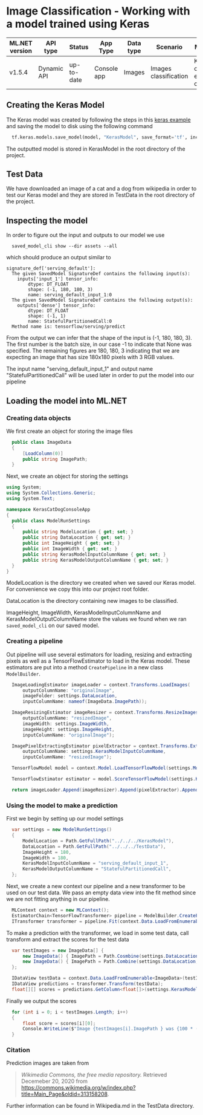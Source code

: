 # Image Classification - Working with a model trained using Keras

| ML.NET version | API type          | Status                        | App Type    | Data type | Scenario            | ML Task                   | Algorithms                  |
|----------------|-------------------|-------------------------------|-------------|-----------|---------------------|---------------------------|-----------------------------|
| v1.5.4           | Dynamic API | up-to-date | Console app | Images | Images classification | Keras cat/dog example classifier  | DeepLearning model |


## Creating the Keras Model
The Keras model was created by following the steps in this [keras example](https://keras.io/examples/vision/image_classification_from_scratch/) and saving the model to disk using the following command

```Python
  tf.keras.models.save_model(model, "KerasModel", save_format='tf', include_optimizer=False)
```

The outputted model is stored in KerasModel in the root directory of the project.

## Test Data
We have downloaded an image of a cat and a dog from wikipedia in order to test our Keras model and they are stored in TestData in the root directory of the project.

## Inspecting the model

In order to figure out the input and outputs to our model we use

```
  saved_model_cli show --dir assets --all
```
which should produce an output similar to 

```
signature_def['serving_default']:
  The given SavedModel SignatureDef contains the following input(s):
    inputs['input_1'] tensor_info:
        dtype: DT_FLOAT
        shape: (-1, 180, 180, 3)
        name: serving_default_input_1:0
  The given SavedModel SignatureDef contains the following output(s):
    outputs['dense'] tensor_info:
        dtype: DT_FLOAT
        shape: (-1, 1)
        name: StatefulPartitionedCall:0
  Method name is: tensorflow/serving/predict
```

From the output we can infer that the shape of the input is (-1, 180, 180, 3). The first number is the batch size, in our case -1 to indicate that
None was specified. The remaining figures are 180, 180, 3 indicating that we are expecting an image that has size 180x180 pixels with 3 RGB values.

The input name "serving_default_input_1" and output name "StatefulPartitionedCall" will be used later in order to put the model into our pipeline

## Loading the model into ML.NET

### Creating data objects

We first create an object for storing the image files 

```csharp
  public class ImageData
  {
      [LoadColumn(0)]
      public string ImagePath;
  }
```

Next, we create an object for storing the settings 
```csharp
using System;
using System.Collections.Generic;
using System.Text;

namespace KerasCatDogConsoleApp
{
  public class ModelRunSettings
  {
      public string ModelLocation { get; set; }
      public string DataLocation { get; set; }
      public int ImageHeight { get; set; }
      public int ImageWidth { get; set; }
      public string KerasModelInputColumnName { get; set; }
      public string KerasModelOutputColumnName { get; set; }
  }
}
```

ModelLocation is the directory we created when we saved our Keras model. For convenience we copy this into our project root folder.

DataLocation is the directory containing new images to be classified.

ImageHeight, ImageWidth, KerasModelInputColumnName and KerasModelOutputColumnName store the values we found when we ran `saved_model_cli` on our saved model.

### Creating a pipeline
Out pipeline will use several estimators for loading, resizing and extracting pixels as well as a TensorFlowEstimator to load in the Keras
model. These estimators are put into a method `CreatePipeline` in a new class `ModelBuilder`.

```csharp
  ImageLoadingEstimator imageLoader = context.Transforms.LoadImages(
      outputColumnName: "originalImage",
      imageFolder: settings.DataLocation,
      inputColumnName: nameof(ImageData.ImagePath));

  ImageResizingEstimator imageResizer = context.Transforms.ResizeImages(
      outputColumnName: "resizedImage",
      imageWidth: settings.ImageWidth,
      imageHeight: settings.ImageHeight,
      inputColumnName: "originalImage");

  ImagePixelExtractingEstimator pixelExtractor = context.Transforms.ExtractPixels(
      outputColumnName: settings.KerasModelInputColumnName,
      inputColumnName: "resizedImage");

  TensorFlowModel model = context.Model.LoadTensorFlowModel(settings.ModelLocation);

  TensorFlowEstimator estimator = model.ScoreTensorFlowModel(settings.KerasModelOutputColumnName, settings.KerasModelInputColumnName);

  return imageLoader.Append(imageResizer).Append(pixelExtractor).Append(estimator);
```

### Using the model to make a prediction
First we begin by setting up our model settings

```csharp
  var settings = new ModelRunSettings()
  {
      ModelLocation = Path.GetFullPath("../../../KerasModel"),
      DataLocation = Path.GetFullPath("../../../TestData"),
      ImageHeight = 180,
      ImageWidth = 180,
      KerasModelInputColumnName = "serving_default_input_1",
      KerasModelOutputColumnName = "StatefulPartitionedCall",
  };
```

Next, we create a new context our pipeline and a new transformer to be used on our test data. We pass an empty data view into the fit method since we are not fitting anything in our pipeline.

```csharp
  MLContext context = new MLContext();
  EstimatorChain<TensorFlowTransformer> pipeline = ModelBuilder.CreatePipeline(context, settings);
  ITransformer transformer = pipeline.Fit(context.Data.LoadFromEnumerable(new List<ImageData>()));
```

To make a prediction with the transformer, we load in some test data, call transform and extract the scores for the test data

```csharp
  var testImages = new ImageData[] {
      new ImageData() { ImagePath = Path.Cosmbine(settings.DataLocation, "cat.jpeg") },
      new ImageData() { ImagePath = Path.Combine(settings.DataLocation, "dog.jpg") }
  };

  IDataView testData = context.Data.LoadFromEnumerable<ImageData>(testImages);
  IDataView predictions = transformer.Transform(testData);
  float[][] scores = predictions.GetColumn<float[]>(settings.KerasModelOutputColumnName).ToArray();
```

Finally we output the scores

```csharp
  for (int i = 0; i < testImages.Length; i++)
  {
      float score = scores[i][0];
      Console.WriteLine($"Image {testImages[i].ImagePath } was {100 * (1 - score) : 0.##}% cat and { 100 * score :0.##}% dog");
  }
```

### Citation
Prediction images are taken from 
> *Wikimedia Commons, the free media repository.* Retrieved Decemeber 20, 2020 from https://commons.wikimedia.org/w/index.php?title=Main_Page&oldid=313158208.

Further information can be found in Wikipedia.md in the TestData directory.
